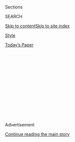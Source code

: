 <div id="app">

<div>

<div>

<div>

<div class="NYTAppHideMasthead css-1q2w90k e1suatyy0">

<div class="section css-ui9rw0 e1suatyy2">

<div class="css-eph4ug er09x8g0">

<div class="css-6n7j50">

</div>

<span class="css-1dv1kvn">Sections</span>

<div class="css-10488qs">

<span class="css-1dv1kvn">SEARCH</span>

</div>

[Skip to content](#site-content)[Skip to site
index](#site-index)

</div>

<div id="masthead-section-label" class="css-1wr3we4 eaxe0e00">

[Style](https://www.nytimes.com/section/style)

</div>

<div class="css-10698na e1huz5gh0">

</div>

</div>

<div id="masthead-bar-one" class="section hasLinks css-15hmgas e1csuq9d3">

<div class="css-uqyvli e1csuq9d0">

</div>

<div class="css-1uqjmks e1csuq9d1">

</div>

<div class="css-9e9ivx">

[](https://myaccount.nytimes.com/auth/login?response_type=cookie&client_id=vi)

</div>

<div class="css-1bvtpon e1csuq9d2">

[Today’s
Paper](https://www.nytimes.com/section/todayspaper)

</div>

</div>

</div>

</div>

<div data-aria-hidden="false">

<div id="site-content" data-role="main">

<div>

<div class="css-1aor85t" style="opacity:0.000000001;z-index:-1;visibility:hidden">

<div class="css-1hqnpie">

<div class="css-epjblv">

<span class="css-17xtcya">[Style](/section/style)</span><span class="css-x15j1o">|</span><span class="css-fwqvlz">Trying
to Feel Love-Worthy (While Working for a Dating
App)</span>

</div>

<div class="css-k008qs">

<div class="css-1iwv8en">

<span class="css-18z7m18"></span>

<div>

</div>

</div>

<span class="css-1n6z4y">https://nyti.ms/3h91KTK</span>

<div class="css-1705lsu">

<div class="css-4xjgmj">

<div class="css-4skfbu" data-role="toolbar" data-aria-label="Social Media Share buttons, Save button, and Comments Panel with current comment count" data-testid="share-tools">

  - 
  - 
  - 
  - 
    
    <div class="css-6n7j50">
    
    </div>

  - 

</div>

</div>

</div>

</div>

</div>

</div>

<div id="NYT_TOP_BANNER_REGION" class="css-13pd83m">

</div>

<div id="top-wrapper" class="css-1sy8kpn">

<div id="top-slug" class="css-l9onyx">

Advertisement

</div>

[Continue reading the main
story](#after-top)

<div class="ad top-wrapper" style="text-align:center;height:100%;display:block;min-height:250px">

<div id="top" class="place-ad" data-position="top" data-size-key="top">

</div>

</div>

<div id="after-top">

</div>

</div>

<div>

<div id="sponsor-wrapper" class="css-1hyfx7x">

<div id="sponsor-slug" class="css-19vbshk">

Supported by

</div>

[Continue reading the main
story](#after-sponsor)

<div id="sponsor" class="ad sponsor-wrapper" style="text-align:center;height:100%;display:block">

</div>

<div id="after-sponsor">

</div>

</div>

<div class="css-186x18t">

Modern Love

</div>

<div class="css-1vkm6nb ehdk2mb0">

# Trying to Feel Love-Worthy (While Working for a Dating App)

</div>

Being awash in romantic complaints has left me — a Black woman who’s had
heartache — feeling dismayed but
hopeful.

<div class="css-79elbk" data-testid="photoviewer-wrapper">

<div class="css-z3e15g" data-testid="photoviewer-wrapper-hidden">

</div>

<div class="css-1a48zt4 ehw59r15" data-testid="photoviewer-children">

![<span class="css-cnj6d5 e1z0qqy90" itemprop="copyrightHolder"><span class="css-1ly73wi e1tej78p0">Credit...</span><span><span>Brian
Rea</span></span></span>](https://static01.nyt.com/images/2020/07/19/fashion/19MODERN-DATINGAPP/19MODERN-DATINGAPP-articleLarge.jpg?quality=75&auto=webp&disable=upscale)

</div>

</div>

<div class="css-18e8msd">

<div class="css-vp77d3 epjyd6m0">

<div class="css-1baulvz">

By <span class="css-1baulvz last-byline" itemprop="name">Loré
Yessuff</span>

</div>

</div>

  - July 17,
    2020

  - 
    
    <div class="css-4xjgmj">
    
    <div class="css-d8bdto" data-role="toolbar" data-aria-label="Social Media Share buttons, Save button, and Comments Panel with current comment count" data-testid="share-tools">
    
      - 
      - 
      - 
      - 
        
        <div class="css-6n7j50">
        
        </div>
    
      - 
    
    </div>
    
    </div>

</div>

</div>

<div class="section meteredContent css-1r7ky0e" name="articleBody" itemprop="articleBody">

<div class="css-1fanzo5 StoryBodyCompanionColumn">

<div class="css-53u6y8">

As fascinating as it may sound, working in customer service for a dating
app tends to be repetitive and mundane. During each eight-hour shift, I
often feel like some sort of robot-cheerleader as I attempt to answer
the complaints and mollify the anxieties of digital daters around the
world.

My official title when hired — community experience associate — made me
think I would be engaged in interesting conversations about love and
relationships. In reality, the vast majority of “community experience” I
end up dealing with involves questions about refunds, forgotten
passwords and duplicate accounts. I try to respond in more personal ways
to each user, but in most cases, for efficiency, I end up copy-pasting
replies.

“Hi, there\! Thanks for reaching out. Let’s take a look at this issue.”

“Hello, we’re so sorry you’re having a negative experience.”

“Hey\! Thank you for bringing this to our attention. We’d love to
help\!”

Copy, paste, copy, paste, copy, paste. Until I’ve reached or exceeded my
quota of responses per hour.

</div>

</div>

<div class="css-1fanzo5 StoryBodyCompanionColumn">

<div class="css-53u6y8">

Certain inquiries break the pattern. I have messaged with users who fear
their partner is cheating; transgender people who wish to change their
gender setting; and men who feel bereft and confused after being
repeatedly ghosted. These exchanges bring a sense of humanity that
changes the pace and reminds me of my job’s potential impact. Amid all
the anger and callousness is the tenderness of romantic yearning, the
universal desire to be loved.

This job opportunity arose as a silver lining during a very downhearted
summer. I was a recent college graduate recovering from a breakup,
longing to be with someone who didn’t want to commit to me.

It was my first breakup, but as a Black woman, I was not new to
heartache; this pain felt familiar. The symptoms are easy to decipher.
It always starts in the throat, hums in the chest, drops to the lowest
point of the belly. Sharp, thick, burning.

*\[*[*Sign up for Love Letter, our weekly email about Modern Love,
weddings and
relationships.*](https://www.nytimes.com/newsletters/love-letter)*\]*

The first time I felt it was in second grade, on the school bus, when
two white boys screeched at me, saying I was ugly while tugging on my
newly plaited braids. I was so shocked that I froze, waiting for the
mockery to end.

The ache reappeared in high school when a friend told me I would be
pretty if my skin were lighter. I tried to avoid the sun that summer and
summers after. Needless to say, it didn’t change anything.

</div>

</div>

<div class="css-1fanzo5 StoryBodyCompanionColumn">

<div class="css-53u6y8">

Far too many Black women are taught that romantic fantasies do not
belong to us, that we are never someone’s first choice or second or even
third, and that we should feel lucky if we are wanted, which really
means that we should feel suspicious.

In movies and TV, we’re typically brought in as the reliable buddy or
for comic relief. Recent shows such as HBO’s “I May Destroy You” and
“Insecure” reflect more nuanced takes on our varied experiences, and
although I’m grateful for these stories, I’m struck by how long it has
taken for them to exist in mainstream media.

Romantic desire is complicated for everyone, but for us it is so often
political. Nearly every Black girl I know has a story about being
blatantly rejected for her Blackness — if not rejected outright, then
fetishized or dismissed in some other racially charged way.

During my adolescence, I consumed messages that equated my worth to my
relationship status. My mom and aunties stressed the importance of being
a good girl so I could one day be a good wife. My evangelical Christian
mentors idolized sexual purity and marriage. By age 16, I understood
that the validation of straight boys should be my priority.

However, the boys I liked would accept my friendship but disregard the
possibility of dating. My friends and crushes openly told me that they
didn’t date Black women, confessing this stinging truth as easily as if
they were stating a preference for pizza.

Given all that, imagine how strange it then felt for me, a recently
dumped, insecure Black girl, to accept a job at a dating app. The first
few weeks were brutal, as hundreds of anxiety-ridden pleas flooded the
inboxes, with some people sending rapid-fire messages with unsettling
urgency: “I’m not getting any matches\!” “Why doesn’t anyone respond to
my messages???” “Am I ugly?” “I haven’t been on a date in months\!”
“This app is a scam\!”

</div>

</div>

<div class="css-1fanzo5 StoryBodyCompanionColumn">

<div class="css-53u6y8">

At first, I didn’t know how to defuse people’s anger while also
validating it. With time, I learned to look for the humanity in each
message. There was something so vulnerable about someone telling a total
**** stranger they “just want to be loved.”

I would scroll through the daily outpouring, trying to not grow numb,
translating messages like “There’s nothing wrong with me. I’m
OK-looking, smart. There’s something wrong with your app\!” into the
kind of questions we all ask: “Am I attractive enough? Am I smart
enough? Is there something wrong with me?”

Sometimes I would reply with the words I most needed to read myself. My
supervisors had instructed me to address people with kindness and
caution. Despite the clichés I sent, the sentiment was authentic.
“Dating is really difficult,” I would type. “But I believe you deserve
a meaningful connection. Often it just takes time to find it. I’m
rooting for you\!”

My corny encouragement usually broke down people’s walls. “Thank you,
that means a lot,” they would reply, or “Yes, dating is so hard. I hope
I meet someone soon, crossing my fingers tight\!”

Although I was practicing empathy, I didn’t kid myself that I was
learning to do this better than anyone else. At dinner one night, a
friend asked if my job was helping me master the art of dating.

I spat out my drink. “No, not at all\! I’m just as confused as the
people I talk to.”

Of course, I was on the apps too. I had learned all the tricks to
creating a promising profile: portraits that show off your personality,
bios that end with an engaging question, a verification checkmark to
show you’re real. I could help others, but I still felt clueless about
improving my own digital likability.

</div>

</div>

<div class="css-1fanzo5 StoryBodyCompanionColumn">

<div class="css-53u6y8">

And I knew the odds were against me: Some [research has
shown](http://www.karen-levy.net/wp-content/uploads/2018/09/Debiasing_Desire_published.pdf)
that Black women are among those who receive the least attention of any
category on dating apps. Knowing that, it’s hard to have faith. A white
friend once showed me her dating profile and said, “I know exactly why
these boys swiped right on me.”

How would it feel to *know* you are naturally someone’s type or even a
lot of people’s type? How would it feel to *know* you are desired? I
kept wondering these things until my wonder hardened in the back of my
throat — sharp, thick, burning.

I became so accustomed to unrequited love and being the cheerleader for
my non-Black friends finding love that I started to believe there wasn’t
anyone for me.

As soon as I began to develop feelings for someone, I would fight it
off, bracing against the looming disappointment. If a guy did express
interest, I would overthink it to the point of self-sabotage. Even when
I dated my first boyfriend, I spent most of our relationship doubting
the authenticity of his affection. I didn’t know how to be desired
because I didn’t believe I was.

More recently I have become better at embracing the radiance of my
Blackness, and it has become easier to feel secure in my identity. To
not just accept myself but to celebrate and admire the woman I am.

But I know enough to realize that self-love, for all its benefits, can’t
kiss me on the forehead, can’t cheek to cheek, can’t heart-eye stare in
the middle of a room. And though I finally believe I’m worthy, I still
sometimes doubt others will be able to reach beyond their social
conditioning to believe I’m worthy too.

</div>

</div>

<div class="css-1fanzo5 StoryBodyCompanionColumn">

<div class="css-53u6y8">

On Valentine’s Day this year, I worked the night shift and had to laugh
at the absurdity of my circumstances. Instead of holding hands with
someone I adored, I spent the night typing messages to others racing to
find hands to hold. I felt pathetic and alone, isolated from the very
thing I was helping people find.

As the evening progressed, a Black woman messaged simply to express her
gratitude. Through the app, she said, she had found her now longtime
boyfriend — something she never thought would happen for her.

I smiled at the attached photos of her and her partner, brown and
shining in their love. It felt like some sort of cosmic reassurance. I
patted my chest as I began to write another cliché response, but all I
wanted to say was: “I hope to find this kind of love someday too. Thank
you, thank you.”

</div>

</div>

<div>

</div>

<div class="css-1fanzo5 StoryBodyCompanionColumn">

<div class="css-53u6y8">

[Loré Yessuff](https://loreyessuff.com/) is a writer in Austin, Texas.

Modern Love can be reached at <modernlove@nytimes.com>.

Want more from Modern Love? Watch the [TV
series](https://www.nytimes.com/2019/09/12/style/modern-love-tv-show-trailer.html);
sign up for the
[newsletter](https://www.nytimes.com/newsletters/love-letter); or listen
to the [podcast](https://www.nytimes.com/column/modern-love-podcast) on
[iTunes](https://itunes.apple.com/us/podcast/modern-love/id1065559535?mt=2&version=meter+at+0&module=meter-Links&pgtype=article&contentId=&mediaId=&referrer=&priority=true&action=click&contentCollection=meter-links-click),
[Spotify](https://open.spotify.com/show/03Er7mSPq9IEewOgbPD3vO) or
[Google
Play](https://play.google.com/music/listen?u=0#/ps/Iktqjbkz7bychbnofblw32dik64).
We also have swag at [the NYT
Store](https://store.nytimes.com/collections/modern-love) and a book,
“[Modern Love: True Stories of Love, Loss, and
Redemption](https://www.penguinrandomhouse.com/books/623036/modern-love-revised-and-updated-by-edited-by-daniel-jones-with-contributions-by-andrew-rannells-ayelet-waldman-amy-krouse-rosenthal-veronica-chambers-and-more/).”

</div>

</div>

</div>

<div>

</div>

<div>

</div>

<div>

</div>

<div>

<div id="bottom-wrapper" class="css-1ede5it">

<div id="bottom-slug" class="css-l9onyx">

Advertisement

</div>

[Continue reading the main
story](#after-bottom)

<div id="bottom" class="ad bottom-wrapper" style="text-align:center;height:100%;display:block;min-height:90px">

</div>

<div id="after-bottom">

</div>

</div>

</div>

</div>

</div>

## Site Index

<div>

</div>

## Site Information Navigation

  - [© <span>2020</span> <span>The New York Times
    Company</span>](https://help.nytimes.com/hc/en-us/articles/115014792127-Copyright-notice)

<!-- end list -->

  - [NYTCo](https://www.nytco.com/)
  - [Contact
    Us](https://help.nytimes.com/hc/en-us/articles/115015385887-Contact-Us)
  - [Work with us](https://www.nytco.com/careers/)
  - [Advertise](https://nytmediakit.com/)
  - [T Brand Studio](http://www.tbrandstudio.com/)
  - [Your Ad
    Choices](https://www.nytimes.com/privacy/cookie-policy#how-do-i-manage-trackers)
  - [Privacy](https://www.nytimes.com/privacy)
  - [Terms of
    Service](https://help.nytimes.com/hc/en-us/articles/115014893428-Terms-of-service)
  - [Terms of
    Sale](https://help.nytimes.com/hc/en-us/articles/115014893968-Terms-of-sale)
  - [Site
    Map](https://spiderbites.nytimes.com)
  - [Help](https://help.nytimes.com/hc/en-us)
  - [Subscriptions](https://www.nytimes.com/subscription?campaignId=37WXW)

</div>

</div>

</div>

</div>
